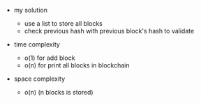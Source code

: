 - my solution
    - use a list to store all blocks
    - check previous hash with previous block's hash to validate

- time complexity
    - o(1) for add block
    - o(n) for print all blocks in blockchain

- space complexity
    - o(n) (n blocks is stored)